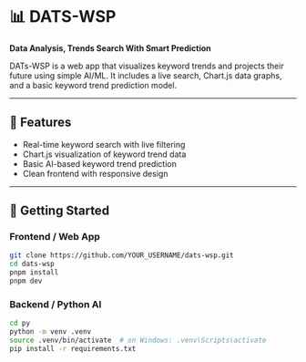 # 📊 DATS-WSP
**Data Analysis, Trends Search With Smart Prediction**

DATs-WSP is a web app that visualizes keyword trends and projects their future using simple AI/ML. It includes a live search, Chart.js data graphs, and a basic keyword trend prediction model.

---

## 🚀 Features

- Real-time keyword search with live filtering
- Chart.js visualization of keyword trend data
- Basic AI-based keyword trend prediction
- Clean frontend with responsive design

---

## 🧪 Getting Started

### Frontend / Web App

```bash
git clone https://github.com/YOUR_USERNAME/dats-wsp.git
cd dats-wsp
pnpm install
pnpm dev
```

### Backend / Python AI

```bash
cd py
python -m venv .venv
source .venv/bin/activate  # on Windows: .venv\Scripts\activate
pip install -r requirements.txt
```
